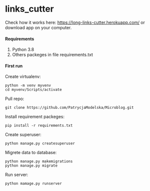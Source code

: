 # links_cutter

Check how it works here: https://long-links-cutter.herokuapp.com/ or download app on your computer.

#### Requirements 

1. Python 3.8
2. Others packeges in file requirements.txt

#### First run

Create virtualenv:
    
    python -m venv myvenv
    cd myvenv/Scripts/activate
            
Pull repo:
    
    git clone https://github.com/PatrycjaModelska/Microblog.git
            
Install requirement packeges:
    
    pip install -r requirements.txt
            
Create superuser:
    
    python manage.py createsuperuser
            
Migrete data to database:
    
    python manage.py makemigrations
    python manage.py migrate
            
Run server:
    
    python mamage.py runserver
